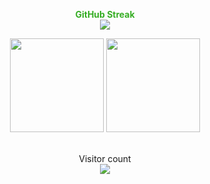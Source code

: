 <p align="center" style= " color : 35ad23; font-weight: bold;" >
    GitHub Streak <br>
    <img src="https://github-readme-streak-stats.herokuapp.com?user=Greenizim&theme=hacker" />

</p>
<p align="center">
  <img src="https://github-readme-stats.vercel.app/api?username=greenizim&show_icons=true&theme=chartreuse-dark" height="150">
  <img src="https://github-readme-stats.vercel.app/api/top-langs/?username=greenizim&layout=compact&theme=chartreuse-dark" height="150">
</p>
<p align="center">
 <br>Visitor count<br>
    <img src="https://profile-counter.glitch.me/Greenizim/count.svg" />


